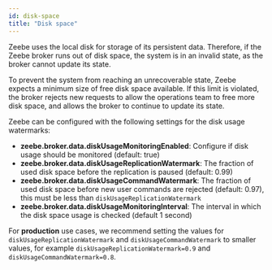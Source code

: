 ```yaml
---
id: disk-space
title: "Disk space"
---
```


Zeebe uses the local disk for storage of its persistent data. Therefore, if the Zeebe broker runs out of disk space, the system is in an invalid state, as the broker cannot update its state.

To prevent the system from reaching an unrecoverable state, Zeebe expects a minimum size of free disk space available. If this limit is violated, the broker rejects new requests to allow the operations team to free more disk space, and allows the broker to continue to update its state.

Zeebe can be configured with the following settings for the disk usage watermarks:

- **zeebe.broker.data.diskUsageMonitoringEnabled**: Configure if disk usage should be monitored (default: true)
- **zeebe.broker.data.diskUsageReplicationWatermark**: The fraction of used disk space before the replication is paused (default: 0.99)
- **zeebe.broker.data.diskUsageCommandWatermark**: The fraction of used disk space before new user commands are rejected (default: 0.97), this must be less than `diskUsageReplicationWatermark`
- **zeebe.broker.data.diskUsageMonitoringInterval**: The interval in which the disk space usage is checked (default 1 second)

For **production** use cases, we recommend setting the values for `diskUsageReplicationWatermark` and `diskUsageCommandWatermark` to smaller values, for example `diskUsageReplicationWatermark=0.9` and `diskUsageCommandWatermark=0.8`.
